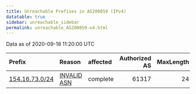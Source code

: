 ```yaml
---
title: Unreachable Prefixes in AS200859 (IPv4)
datatable: true
sidebar: unreachable_sidebar
permalink: unreachable_AS200859-v4.html
---
```


Data as of 2020-09-18 11:20:00 UTC


<div class="datatable-begin"></div>

| Prefix                                                 | Reason                                                                                                 | affected   |   Authorized AS |   MaxLength | Anchor                                           |   unreachable /24s |
|:-------------------------------------------------------|:-------------------------------------------------------------------------------------------------------|:-----------|----------------:|------------:|:-------------------------------------------------|-------------------:|
| [154.16.73.0/24](https://stat.ripe.net/154.16.73.0/24) | [INVALID ASN](https://rpki-validator.ripe.net/announcement-preview?asn=AS200859&prefix=154.16.73.0/24) | complete   |           61317 |          24 | [AfriNIC](unreachable_AfriNIC_RPKI_Root-v4.html) |                  1 |

<div class="datatable-end"></div>